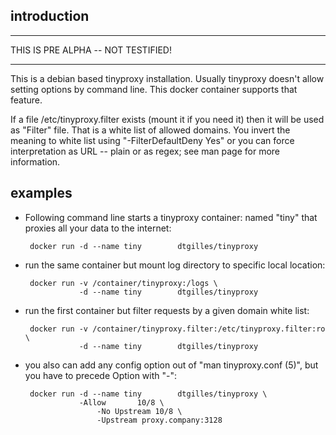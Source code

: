## introduction

------

THIS IS PRE ALPHA -- NOT TESTIFIED!

------

This is a debian based tinyproxy installation. Usually tinyproxy doesn't allow setting options by command line. This docker container supports that feature.

If a file /etc/tinyproxy.filter exists (mount it if you need it) then it will be used as "Filter" file. That is a white list of allowed domains. You invert the meaning to white list using "-FilterDefaultDeny Yes" or you can force interpretation as URL -- plain or as regex; see man page for more information.

## examples

 * Following command line starts a tinyproxy container: named "tiny" that proxies all your data to the internet:

        docker run -d --name tiny        dtgilles/tinyproxy

 * run the same container but mount log directory to specific local location:

        docker run -v /container/tinyproxy:/logs \
                   -d --name tiny        dtgilles/tinyproxy

 * run the first container but filter requests by a given domain white list:

        docker run -v /container/tinyproxy.filter:/etc/tinyproxy.filter:ro \
                   -d --name tiny        dtgilles/tinyproxy

 * you also can add any config option out of "man tinyproxy.conf (5)", but you have to precede Option with "-":

        docker run -d --name tiny        dtgilles/tinyproxy \
                   -Allow       10/8 \
                       -No Upstream 10/8 \
                       -Upstream proxy.company:3128
